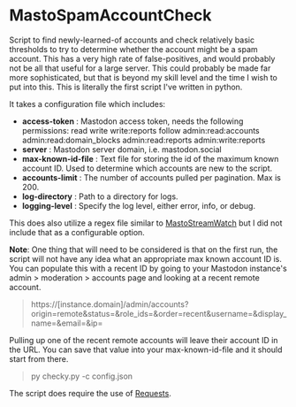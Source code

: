 # MastoSpamAccountCheck
Script to find newly-learned-of accounts and check relatively basic thresholds to try to determine whether the account might be a spam account. This has a very high rate of false-positives, and would probably not be all that useful for a large server. This could probably be made far more sophisticated, but that is beyond my skill level and the time I wish to put into this. This is literally the first script I've written in python.

It takes a configuration file which includes:

- **access-token** : Mastodon access token, needs the following permissions: read write write:reports follow admin:read:accounts admin:read:domain_blocks admin:read:reports admin:write:reports
- **server** : Mastodon server domain, i.e. mastodon.social
- **max-known-id-file** : Text file for storing the id of the maximum known account ID. Used to determine which accounts are new to the script.
- **accounts-limit** : The number of accounts pulled per pagination. Max is 200.
- **log-directory** : Path to a directory for logs.
- **logging-level** : Specify the log level, either error, info, or debug.

This does also utilize a regex file similar to [MastoStreamWatch](https://github.com/hybridhavoc/MastoStreamWatch) but I did not include that as a configurable option.

**Note**: One thing that will need to be considered is that on the first run, the script will not have any idea what an appropriate max known account ID is. You can populate this with a recent ID by going to your Mastodon instance's admin > moderation > accounts page and looking at a recent remote account.

> https://[instance.domain]/admin/accounts?origin=remote&status=&role_ids=&order=recent&username=&display_name=&email=&ip=

Pulling up one of the recent remote accounts will leave their account ID in the URL. You can save that value into your max-known-id-file and it should start from there.

> py checky.py -c config.json

The script does require the use of [Requests](https://pypi.org/project/requests/).
